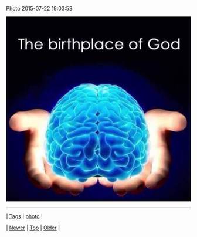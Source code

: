 <!--
title: Photo 2015-07-22 19
date: 2020-06-28T15:27:00.086Z
tags: photo
-->


Photo 2015-07-22 19:03:53

![](124768133674-0.jpg)

<!--BOTTOM-POST-NAVIGATION-->
---

| [Tags](tags.md) | [photo](tag-photo.md) |

| [Newer](124655265174.md) | [Top](index.md) | [Older](124769025804.md) |
